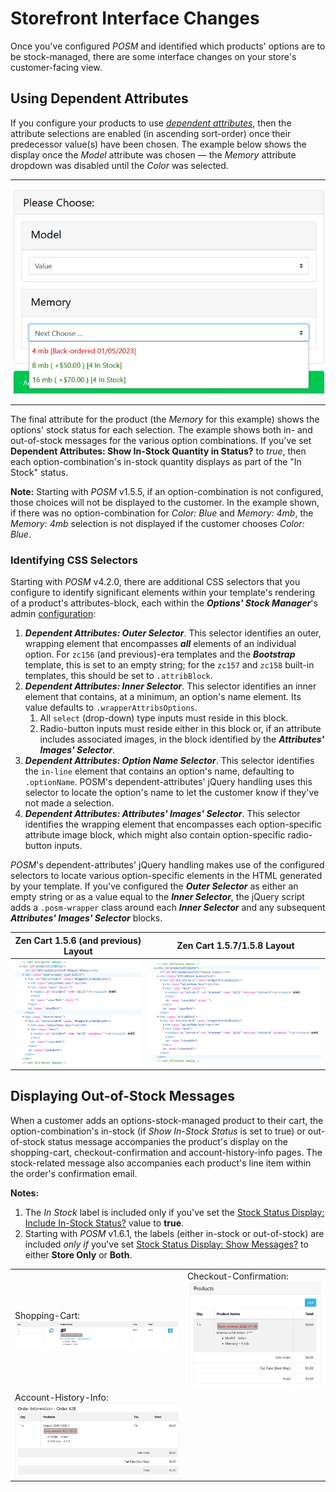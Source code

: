 # Storefront Interface Changes

Once you've configured _POSM_ and identified which products' options are to be stock-managed, there are some interface changes on your store's customer-facing view.

## Using Dependent Attributes

If you configure your products to use [_dependent attributes_](./configuration.md), then the attribute selections are enabled (in ascending sort-order) once their predecessor value(s) have been chosen. The example below shows the display once the *Model* attribute was chosen — the _Memory_ attribute dropdown was disabled until the _Color_ was selected.

----

![Choosing Dependent Attributes](./dependent_attributes.jpg)

----

The final attribute for the product (the _Memory_ for this example) shows the options' stock status for each selection. The example shows both in- and out-of-stock messages for the various option combinations. If you've set **Dependent Attributes: Show In-Stock Quantity in Status?** to _true_, then each option-combination's in-stock quantity displays as part of the "In Stock" status.

**Note:** Starting with _POSM_ v1.5.5, if an option-combination is not configured, those choices will not be displayed to the customer. In the example shown, if there was no option-combination for _Color: Blue_ and _Memory: 4mb_, the _Memory: 4mb_ selection is not displayed if the customer chooses _Color: Blue_.

### Identifying CSS Selectors

Starting with *POSM* v4.2.0, there are additional CSS selectors that you configure to identify significant elements within your template's rendering of a product's attributes-block, each within the ***Options' Stock Manager***'s admin [configuration](./configuration.md):

1. ***Dependent Attributes: Outer Selector***.  This selector identifies an outer, wrapping element that encompasses ***all*** elements of an individual option.  For `zc156` (and previous)-era templates and the ***Bootstrap*** template, this is set to an empty string; for the `zc157` and `zc158` built-in templates, this should be set to `.attribBlock`.
2. ***Dependent Attributes: Inner Selector***.  This selector identifies an inner element that contains, at a minimum, an option's name element.  Its value defaults to `.wrapperAttribsOptions`.
   1. All `select` (drop-down) type inputs must reside in this block.
   2. Radio-button inputs must reside either in this block or, if an attribute includes associated images, in the block identified by the ***Attributes' Images' Selector***.
3. ***Dependent Attributes: Option Name Selector***.  This selector identifies the `in-line` element that contains an option's name, defaulting to `.optionName`.  POSM's dependent-attributes' jQuery handling uses this selector to locate the option's name to let the customer know if they've not made a selection.
4. ***Dependent Attributes: Attributes' Images' Selector***.  This selector identifies the wrapping element that encompasses each option-specific attribute image block, which might also contain option-specific radio-button inputs.

*POSM*'s dependent-attributes' jQuery handling makes use of the configured selectors to locate various option-specific elements in the HTML generated by your template.  If you've configured the ***Outer Selector*** as either an empty string or as a value equal to the ***Inner Selector***, the jQuery script adds a `.posm-wrapper` class around each ***Inner Selector*** and any subsequent ***Attributes' Images' Selector*** blocks.

| Zen Cart 1.5.6 (and previous) Layout | Zen Cart 1.5.7/1.5.8 Layout |
| ------------------------------------ | --------------------------- |
| ![](zc156_attributes.png)            | ![](zc157_attributes.png)   |

## Displaying Out-of-Stock Messages

When a customer adds an options-stock-managed product to their cart, the option-combination's in-stock (if _Show In-Stock Status_ is set to true) or out-of-stock status message accompanies the product's display on the shopping-cart, checkout-confirmation and account-history-info pages. The stock-related message also accompanies each product's line item within the order's confirmation email.

**Notes:**

1.  The _In Stock_ label is included only if you've set the [Stock Status Display: Include In-Stock Status?](./configuration.md) value to **true**.
2.  Starting with _POSM_ v1.6.1, the labels (either in-stock or out-of-stock) are included _only if_ you've set [Stock Status Display: Show Messages?](./configuration.md) to either **Store Only** or **Both**.

|                                     |                             |
| ------------------------------------------------------------ | ------------------------------------------------------------ |
| Shopping-Cart: ![The shopping_cart page](shopping_cart_message.jpg "The shopping_cart page") | Checkout-Confirmation: ![The checkout_confirmation page](checkout_confirmation_message.jpg "The checkout_confirmation page") |
| Account-History-Info: ![The account_history_info page](account_history_info_message.jpg "The account_history_info page") |
